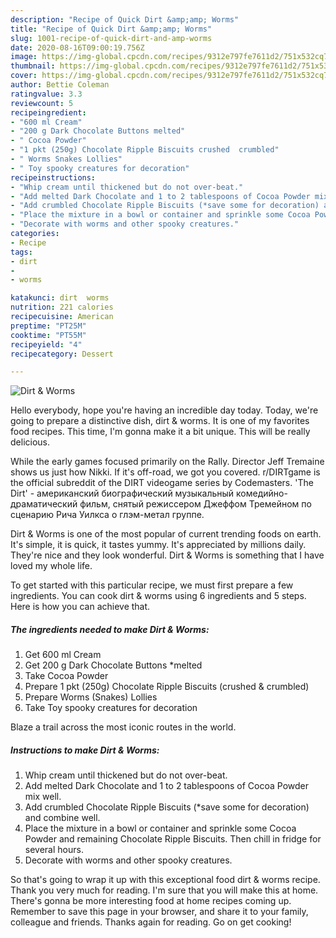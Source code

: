 ```yaml
---
description: "Recipe of Quick Dirt &amp;amp; Worms"
title: "Recipe of Quick Dirt &amp;amp; Worms"
slug: 1001-recipe-of-quick-dirt-and-amp-worms
date: 2020-08-16T09:00:19.756Z
image: https://img-global.cpcdn.com/recipes/9312e797fe7611d2/751x532cq70/dirt-worms-recipe-main-photo.jpg
thumbnail: https://img-global.cpcdn.com/recipes/9312e797fe7611d2/751x532cq70/dirt-worms-recipe-main-photo.jpg
cover: https://img-global.cpcdn.com/recipes/9312e797fe7611d2/751x532cq70/dirt-worms-recipe-main-photo.jpg
author: Bettie Coleman
ratingvalue: 3.3
reviewcount: 5
recipeingredient:
- "600 ml Cream"
- "200 g Dark Chocolate Buttons melted"
- " Cocoa Powder"
- "1 pkt (250g) Chocolate Ripple Biscuits crushed  crumbled"
- " Worms Snakes Lollies"
- " Toy spooky creatures for decoration"
recipeinstructions:
- "Whip cream until thickened but do not over-beat."
- "Add melted Dark Chocolate and 1 to 2 tablespoons of Cocoa Powder mix well."
- "Add crumbled Chocolate Ripple Biscuits (*save some for decoration) and combine well."
- "Place the mixture in a bowl or container and sprinkle some Cocoa Powder and remaining Chocolate Ripple Biscuits. Then chill in fridge for several hours."
- "Decorate with worms and other spooky creatures."
categories:
- Recipe
tags:
- dirt
- 
- worms

katakunci: dirt  worms 
nutrition: 221 calories
recipecuisine: American
preptime: "PT25M"
cooktime: "PT55M"
recipeyield: "4"
recipecategory: Dessert

---
```



![Dirt &amp; Worms](https://img-global.cpcdn.com/recipes/9312e797fe7611d2/751x532cq70/dirt-worms-recipe-main-photo.jpg)

Hello everybody, hope you're having an incredible day today. Today, we're going to prepare a distinctive dish, dirt &amp; worms. It is one of my favorites food recipes. This time, I'm gonna make it a bit unique. This will be really delicious.

While the early games focused primarily on the Rally. Director Jeff Tremaine shows us just how Nikki. If it&#39;s off-road, we got you covered. r/DIRTgame is the official subreddit of the DIRT videogame series by Codemasters. &#39;The Dirt&#39; - американский биографический музыкальный комедийно-драматический фильм, снятый режиссером Джеффом Тремейном по сценарию Рича Уилкса о глэм-метал группе.

Dirt &amp; Worms is one of the most popular of current trending foods on earth. It's simple, it is quick, it tastes yummy. It's appreciated by millions daily. They're nice and they look wonderful. Dirt &amp; Worms is something that I have loved my whole life.


To get started with this particular recipe, we must first prepare a few ingredients. You can cook dirt &amp; worms using 6 ingredients and 5 steps. Here is how you can achieve that.

<!--inarticleads1-->

##### The ingredients needed to make Dirt &amp; Worms:

1. Get 600 ml Cream
1. Get 200 g Dark Chocolate Buttons *melted
1. Take  Cocoa Powder
1. Prepare 1 pkt (250g) Chocolate Ripple Biscuits (crushed &amp; crumbled)
1. Prepare  Worms (Snakes) Lollies
1. Take  Toy spooky creatures for decoration


Blaze a trail across the most iconic routes in the world. 

<!--inarticleads2-->

##### Instructions to make Dirt &amp; Worms:

1. Whip cream until thickened but do not over-beat.
1. Add melted Dark Chocolate and 1 to 2 tablespoons of Cocoa Powder mix well.
1. Add crumbled Chocolate Ripple Biscuits (*save some for decoration) and combine well.
1. Place the mixture in a bowl or container and sprinkle some Cocoa Powder and remaining Chocolate Ripple Biscuits. Then chill in fridge for several hours.
1. Decorate with worms and other spooky creatures.




So that's going to wrap it up with this exceptional food dirt &amp; worms recipe. Thank you very much for reading. I'm sure that you will make this at home. There's gonna be more interesting food at home recipes coming up. Remember to save this page in your browser, and share it to your family, colleague and friends. Thanks again for reading. Go on get cooking!
